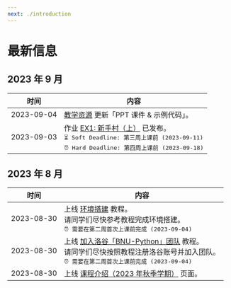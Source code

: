 ```yaml
---
next: ./introduction
---
```


# 最新信息

## 2023 年 9 月

| 时间 | 内容 |
| --- | --- |
| 2023-09-04 | [教学资源](/2023_autumn/information/resources) 更新「PPT 课件 & 示例代码」。 |
| 2023-09-03 | 作业 [EX1: 新手村（上）](/2023_autumn/exercise/ex1_beginners_village_part1) 已发布。<br> <el-tag type="success" style="margin-top: 8px; font-family: monospace">⏳ Soft Deadline: 第三周上课前 <span style="vertical-align: text-top">(</span>2023-09-11<span style="vertical-align: text-top">)</span></el-tag> <br> <el-tag type="danger" style="margin-top: 8px; font-family: monospace">⏰ Hard Deadline: 第四周上课前 <span style="vertical-align: text-top">(</span>2023-09-18<span style="vertical-align: text-top">)</span></el-tag> |

## 2023 年 8 月

| 时间 | 内容 |
| --- | --- |
| 2023-08-30 | 上线 [环境搭建](/2023_autumn/preparation/environment_setup) 教程。<br> 请同学们尽快参考教程完成环境搭建。<br> <el-tag type="danger" style="margin-top: 8px; font-family: monospace">⏰ 需要在第二周首次上课前完成 <span style="vertical-align: text-top">(</span>2023-09-04<span style="vertical-align: text-top">)</span></el-tag> |
| 2023-08-30 | 上线 [加入洛谷「BNU-Python」团队](/2023_autumn/preparation/join_luogu) 教程。<br> 请同学们尽快按照教程注册洛谷账号并加入团队。<br> <el-tag type="danger" style="margin-top: 8px; font-family: monospace">⏰ 需要在第二周首次上课前完成 <span style="vertical-align: text-top">(</span>2023-09-04<span style="vertical-align: text-top">)</span></el-tag> |
| 2023-08-30 | 上线 [课程介绍（2023 年秋季学期）](/2023_autumn/information/introduction) 页面。 |
